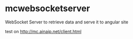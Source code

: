 # mcwebsocketserver
WebSocket Server to retrieve data and serve it to angular site

test on http://mc.ainaip.net/client.html
